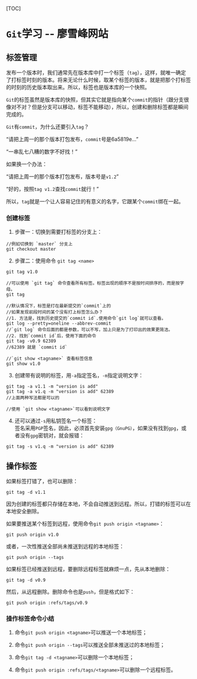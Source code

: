 [TOC]

# `Git`学习 -- 廖雪峰网站

## 标签管理  

发布一个版本时，我们通常先在版本库中打一个标签（`tag`），这样，就唯一确定了打标签时刻的版本。将来无论什么时候，取某个标签的版本，就是把那个打标签的时刻的历史版本取出来。所以，标签也是版本库的一个快照。

`Git`的标签虽然是版本库的快照，但其实它就是指向某个`commit`的指针（跟分支很像对不对？但是分支可以移动，标签不能移动），所以，创建和删除标签都是瞬间完成的。

`Git`有`commit`，为什么还要引入`tag`？

“请把上周一的那个版本打包发布，`commit`号是6a5819e...”

“一串乱七八糟的数字不好找！”

如果换一个办法：

“请把上周一的那个版本打包发布，版本号是`v1.2`”

“好的，按照`tag v1.2`查找`commit`就行！”

所以，`tag`就是一个让人容易记住的有意义的名字，它跟某个`commit`绑在一起。

### 创建标签

1. 步骤一：切换到需要打标签的分支上：  

```
//例如切换到 `master` 分支上
git checkout master
```

2. 步骤二：使用命令 `git tag <name>`

```
git tag v1.0

//可以使用 `git tag` 命令查看所有标签。标签出现的顺序不是按时间排序的，而是按字母。  
git tag

//默认情况下，标签是打在最新提交的`commit`上的     
//如果发现前段时间的某个没有打上标签怎么办？  
//1. 方法是，找到历史提交的`commit id`.使用命令`git log`就可以查看。   
git log --pretty=oneline --abbrev-commit
//`git log` 命令后面的都是参数，可以不写，加上只是为了打印出的效果更简洁。  
//2. 找到`commit id`后，使用下面的命令
git tag -v0.9 62389
//62389 就是 `commit id`

//`git show <tagname>` 查看标签信息
git show v1.0
```

3. 创建带有说明的标签，用`-a`指定签名，`-m`指定说明文字：  

```
git tag -a v1.1 -m "version is add"  
git tag -a v1.q -m "version is add" 62389
//上面两种写法都是可以的

//使用 `git show <tagname>`可以看到说明文字
```

4. 还可以通过`-s`用私钥签名一个标签：  
签名采用`PGP`签名，因此，必须首先安装`gpg（GnuPG）`，如果没有找到`gpg`，或者没有`gpg`密钥对，就会报错：
```
git tag -s v1.q -m "version is add" 62389
```

## 操作标签

如果标签打错了，也可以删除：  

```
git tag -d v1.1
```

因为创建的标签都只存储在本地，不会自动推送到远程。所以，打错的标签可以在本地安全删除。

如果要推送某个标签到远程，使用命令`git push origin <tagname>`：  

```
git push origin v1.0
```

或者，一次性推送全部尚未推送到远程的本地标签：

```
git push origin --tags
```

如果标签已经推送到远程，要删除远程标签就麻烦一点，先从本地删除：  

```
git tag -d v0.9
```

然后，从远程删除。删除命令也是`push`，但是格式如下：  

```
git push origin :refs/tags/v0.9
```

### 操作标签命令小结

1. 命令`git push origin <tagname>`可以推送一个本地标签；

2. 命令`git push origin --tags`可以推送全部未推送过的本地标签；

3. 命令`git tag -d <tagname>`可以删除一个本地标签；

4. 命令`git push origin :refs/tags/<tagname>`可以删除一个远程标签。